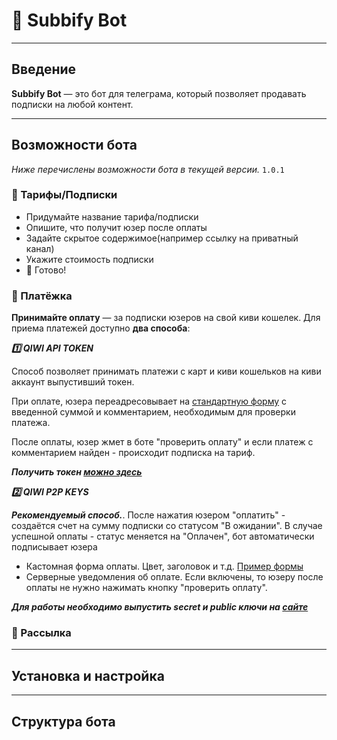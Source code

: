 # 🤖 Subbify Bot

---

## Введение <a name="Introduction"></a>

**Subbify Bot** — это бот для телеграма, который позволяет продавать подписки на любой контент.

--- 

## Возможности бота <a name="Features"></a>
*Ниже перечислены возможности бота в текущей версии.* 
`1.0.1`

### 🔑 Тарифы/Подписки <a name="Subs"></a>

- Придумайте название тарифа/подписки
- Опишите, что получит юзер после оплаты
- Задайте скрытое содержимое(например ссылку на приватный канал)
- Укажите стоимость подписки
- 👏 Готово!

### 🧮 Платёжка <a name="Merchant"></a>

**Принимайте оплату** — за подписки юзеров на свой киви кошелек.
Для приема платежей доступно **два способа**:

***1️⃣ QIWI API TOKEN***

Способ позволяет принимать платежи с карт и киви кошельков на киви аккаунт выпустивший токен.

При оплате, юзера переадресовывает на [стандартную форму](https://qiwi.com/payment/form/99) с введенной суммой и комментарием, необходимым для проверки платежа.

После оплаты, юзер жмет в боте "проверить оплату" и если платеж с комментарием найден - происходит подписка на тариф.

***Получить токен [можно здесь](https://qiwi.com/api)***


***2️⃣ QIWI P2P KEYS***

***Рекомендуемый способ.***. После нажатия юзером "оплатить" - создаётся счет на сумму подписки со статусом "В ожидании". В случае успешной оплаты - статус меняется на "Оплачен", бот автоматически подписывает юзера

* Кастомная форма оплаты. Цвет, заголовок и т.д.
  [Пример формы](https://my.qiwi.com/Venyamyn-ChPi4jPOSMc)
* Серверные уведомления об оплате. 
  Если включены, то юзеру после оплаты не нужно нажимать кнопку "проверить оплату".

***Для работы необходимо выпустить secret и public ключи на [сайте](https://p2p.qiwi.com)***


### 📯 Рассылка <a name="Mail"></a>

---
## Установка и настройка <a name="GettingStarted"></a>
--- 
## Структура бота <a name="Scelet"></a>
